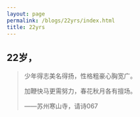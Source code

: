 ```yaml
---
layout: page
permalink: /blogs/22yrs/index.html
title: 22yrs
---
```


## 22岁，

> 少年得志美名得扬，性格粗豪心胸宽广。
>
> 加鞭快马更需努力，春花秋月各有擅场。
>
> ——苏州寒山寺，请诗067







